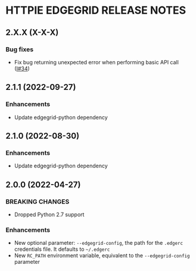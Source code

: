 # HTTPIE EDGEGRID RELEASE NOTES

## 2.X.X (X-X-X)

### Bug fixes

* Fix bug returning unexpected error when performing basic API call ([I#34](https://github.com/akamai/httpie-edgegrid/issues/34))

## 2.1.1 (2022-09-27)

### Enhancements

* Update edgegrid-python dependency

## 2.1.0 (2022-08-30)

### Enhancements

* Update edgegrid-python dependency

## 2.0.0 (2022-04-27)

### BREAKING CHANGES

* Dropped Python 2.7 support

### Enhancements

* New optional parameter: `--edgegrid-config`, the path for the `.edgerc` credentials file. It defaults to `~/.edgerc`
* New `RC_PATH` environment variable, equivalent to the `--edgegrid-config` parameter
